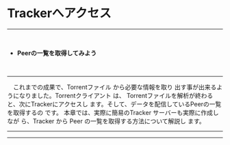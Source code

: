 # Trackerへアクセス
<hr>
<br>

* **Peerの一覧を取得してみよう**

<br>

<hr>

　これまでの成果で、Torrentファイル から必要な情報を取り
出す事が出来るようになりました。Torrentクライアント は、
Torrentファイルを解析が終わると、次にTrackerにアクセスし
ます。そして、データを配信しているPeerの一覧を取得するの
です。
本章では、実際に簡易のTracker サーバーも実際に作成しなが
ら、Tracker から Peer の一覧を取得する方法について解説し
ます。

<hr>

<hr style="page-break-before: always;">






